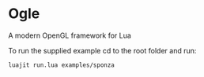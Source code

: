 Ogle
====

A modern OpenGL framework for Lua

To run the supplied example cd to the root folder and run:

```
luajit run.lua examples/sponza
```
